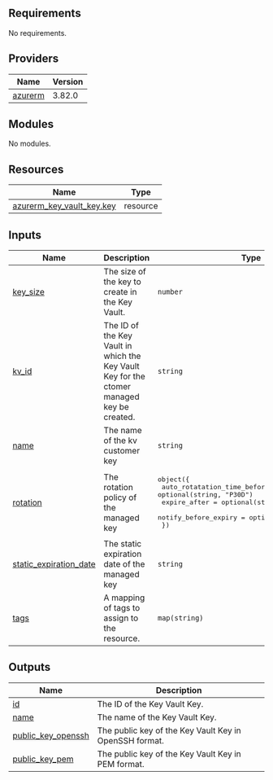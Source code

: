 <!-- BEGIN_TF_DOCS -->
## Requirements

No requirements.

## Providers

| Name | Version |
|------|---------|
| <a name="provider_azurerm"></a> [azurerm](#provider\_azurerm) | 3.82.0 |

## Modules

No modules.

## Resources

| Name | Type |
|------|------|
| [azurerm_key_vault_key.key](https://registry.terraform.io/providers/hashicorp/azurerm/latest/docs/resources/key_vault_key) | resource |

## Inputs

| Name | Description | Type | Default | Required |
|------|-------------|------|---------|:--------:|
| <a name="input_key_size"></a> [key\_size](#input\_key\_size) | The size of the key to create in the Key Vault. | `number` | `4096` | no |
| <a name="input_kv_id"></a> [kv\_id](#input\_kv\_id) | The ID of the Key Vault in which the Key Vault Key for the ctomer managed key be created. | `string` | n/a | yes |
| <a name="input_name"></a> [name](#input\_name) | The name of the kv customer key | `string` | n/a | yes |
| <a name="input_rotation"></a> [rotation](#input\_rotation) | The rotation policy of the managed key | <pre>object({<br>    auto_rotatation_time_before_expiry = optional(string, "P30D")<br>    expire_after                       = optional(string, "P90D")<br>    notify_before_expiry               = optional(string, "P29D")<br>  })</pre> | `null` | no |
| <a name="input_static_expiration_date"></a> [static\_expiration\_date](#input\_static\_expiration\_date) | The static expiration date of the managed key | `string` | `null` | no |
| <a name="input_tags"></a> [tags](#input\_tags) | A mapping of tags to assign to the resource. | `map(string)` | `{}` | no |

## Outputs

| Name | Description |
|------|-------------|
| <a name="output_id"></a> [id](#output\_id) | The ID of the Key Vault Key. |
| <a name="output_name"></a> [name](#output\_name) | The name of the Key Vault Key. |
| <a name="output_public_key_openssh"></a> [public\_key\_openssh](#output\_public\_key\_openssh) | The public key of the Key Vault Key in OpenSSH format. |
| <a name="output_public_key_pem"></a> [public\_key\_pem](#output\_public\_key\_pem) | The public key of the Key Vault Key in PEM format. |
<!-- END_TF_DOCS -->